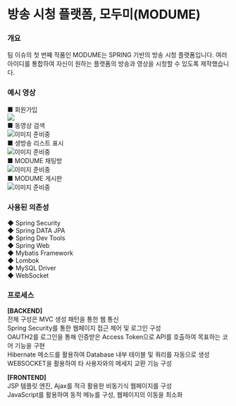 # 방송 시청 플랫폼, 모두미(MODUME)
### 개요
팀 이슈의 첫 번째 작품인 MODUME는 SPRING 기반의 방송 시청 플랫폼입니다. 여러 아이디를 통합하여 자신이 원하는 플랫폼의 방송과 영상을 시청할 수 있도록 제작했습니다.

### 예시 영상
■ 회원가입 </br>
<img src="https://postfiles.pstatic.net/MjAyMDExMTdfOTMg/MDAxNjA1NTk2NjEwOTI2.ZN6HzN2XSTfKXuQ_zqmP_mrVeTXXsZpDYLy0l_6e3uog.mBWJnIZOahfM0FestWpNbHPd5IJTQNoL_rbGPxtUL9kg.GIF.hyojin4588/1.gif?type=w966"> </br>
■ 동영상 검색 </br>
<img src="https://postfiles.pstatic.net/MjAyMDExMTdfMjk3/MDAxNjA1NTk2NjE1MDc2.WqudnTYFel1UjiJ-j-N92CJqe7vwosXWrAdojP5ybYEg.BZYezIKfS1Tw5w7w9eFOdqkC6ZzXIxjRsYNEu3umSSMg.GIF.hyojin4588/2.gif?type=w966" alt="이미지 준비중"> </br>
■ 생방송 리스트 표시 </br>
<img src="https://postfiles.pstatic.net/MjAyMDExMTdfMzcg/MDAxNjA1NTk2NjkyNzg5.HxrgPLemogWtg46iJo1ySzgffcZYujUFWbk6RjeE33Qg.VpzMocokL8nXI37bsar0715_vsieZIrtvBfK4cFFFJUg.GIF.hyojin4588/3.gif?type=w966" alt="이미지 준비중"> </br>
■ MODUME 채팅방 </br>
<img src="https://postfiles.pstatic.net/MjAyMDExMTdfMjM3/MDAxNjA1NTk2Njk0OTEx.yNMpjBoXKKNjlVIopEonuQU-_aoQCZzRTdn2Cut0b-Ag.53T4_dvb6mef55Mqxk1g5MvbOGtTn3h0a_VjZ7d3LCsg.GIF.hyojin4588/4.gif?type=w966" alt="이미지 준비중"> </br>
■ MODUME 게시판 </br>
<img src="" alt="이미지 준비중"> </br>

### 사용된 의존성
◆ Spring Security</br>
◆ Spring DATA JPA</br>
◆ Spring Dev Tools</br>
◆ Spring Web</br>
◆ Mybatis Framework</br>
◆ Lombok</br>
◆ MySQL Driver</br>
◆ WebSocket</br>

### 프로세스
<b>[BACKEND]</b> </br>
전체 구성은 MVC 생성 패턴을 통한 웹 통신 </br>
Spring Security를 통한 웹페이지 접근 제어 및 로그인 구성 </br>
OAUTH2를 로그인을 통해 인증받은 Access Token으로 API를 호출하여 목표하는 코어 기능을 구현 </br>
Hibernate 메소드를 활용하여 Database 내부 테이블 및 쿼리를 자동으로 생성 </br>
WEBSOCKET을 활용하여 타 사용자와의 메세지 교환 기능 구성 </br>

<b>[FRONTEND]</b> </br>
JSP 템플릿 엔진, Ajax를 적극 활용한 비동기식 웹페이지를 구성 </br>
JavaScript를 활용하여 동적 메뉴를 구성, 웹페이지의 이동을 최소화 </br>
